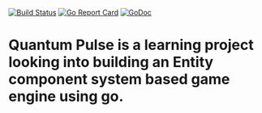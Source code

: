 [![Build Status](https://travis-ci.org/Ariemeth/quantum-pulse.svg?branch=master)](https://travis-ci.org/Ariemeth/quantum-pulse)
[![Go Report Card](https://goreportcard.com/badge/github.com/ariemeth/quantum-pulse)](https://goreportcard.com/report/github.com/ariemeth/quantum-pulse)
[![GoDoc](https://godoc.org/github.com/Ariemeth/quantum-pulse?status.svg)](https://godoc.org/github.com/Ariemeth/quantum-pulse/engine)


# Quantum Pulse is a learning project looking into building an Entity component system based game engine using go.
